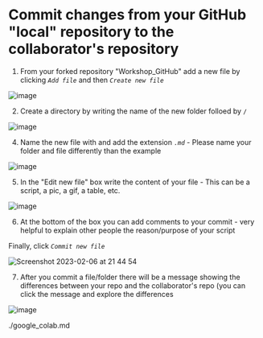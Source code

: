 # Commit changes from your GitHub "local" repository to the collaborator's repository

1. From your forked repository "Workshop_GitHub" add a new file by clicking *`Add file`* and then *`Create new file`*

![image](https://user-images.githubusercontent.com/54061949/217092067-3433a1cc-5100-4396-b0a3-cf8166db7290.png)

2. Create a directory by writing the name of the new folder folloed by `/` 

![image](https://user-images.githubusercontent.com/54061949/217093020-13378070-6b58-44d6-9cec-113a33e0ec91.png)

4. Name the new file with and add the extension *`.md`* - Please name your folder and file differently than the example

![image](https://user-images.githubusercontent.com/54061949/217093706-9718d443-6a49-4c17-9dbd-cbd056671809.png)

5. In the "Edit new file" box write the content of your file - This can be a script, a pic, a gif, a table, etc.

![image](https://user-images.githubusercontent.com/54061949/217094616-cfa61b99-4a7c-4c67-8d57-773600050883.png)

6. At the bottom of the box you can add comments to your commit - very helpful to explain other people the reason/purpose of your script

Finally, click *`Commit new file`*

![Screenshot 2023-02-06 at 21 44 54](https://user-images.githubusercontent.com/54061949/217095089-5d5c4ba2-dabd-4d7a-ac0f-1e600ced1dc6.png)


7. After you commit a file/folder there will be a message showing the differences between your repo and the collaborator's repo (you can click the message and 
explore the differences

![image](https://user-images.githubusercontent.com/54061949/217095748-a45e5d2f-9b48-4b51-8c44-967926671de5.png)

./google_colab.md
